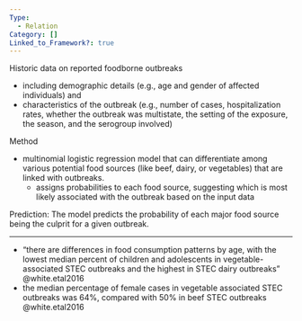```yaml
---
Type:
  - Relation
Category: []
Linked_to_Framework?: true
---
```

Historic data on reported foodborne outbreaks
- including demographic details (e.g., age and gender of affected individuals) and 
- characteristics of the outbreak (e.g., number of cases, hospitalization rates, whether the outbreak was multistate, the setting of the exposure, the season, and the serogroup involved)

Method
- multinomial logistic regression model that can differentiate among various potential food sources (like beef, dairy, or vegetables) that are linked with outbreaks. 
	- assigns probabilities to each food source, suggesting which is most likely associated with the outbreak based on the input data

Prediction: The model predicts the probability of each major food source being the culprit for a given outbreak. 


---- 
 - “there are differences in food consumption patterns by age, with the lowest median percent of children and adolescents in vegetable-associated STEC outbreaks and the highest in STEC dairy outbreaks” @white.etal2016
 - the median percentage of female cases in vegetable associated STEC outbreaks was 64%, compared with 50% in beef STEC outbreaks @white.etal2016
